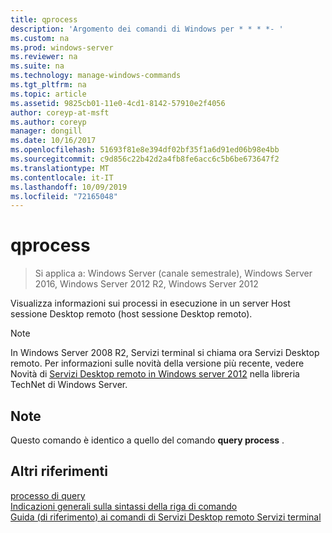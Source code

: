 ```yaml
---
title: qprocess
description: 'Argomento dei comandi di Windows per * * * *- '
ms.custom: na
ms.prod: windows-server
ms.reviewer: na
ms.suite: na
ms.technology: manage-windows-commands
ms.tgt_pltfrm: na
ms.topic: article
ms.assetid: 9825cb01-11e0-4cd1-8142-57910e2f4056
author: coreyp-at-msft
ms.author: coreyp
manager: dongill
ms.date: 10/16/2017
ms.openlocfilehash: 51693f81e8e394df02bf35f1a6d91ed06b98e4bb
ms.sourcegitcommit: c9d856c22b42d2a4fb8fe6acc6c5b6be673647f2
ms.translationtype: MT
ms.contentlocale: it-IT
ms.lasthandoff: 10/09/2019
ms.locfileid: "72165048"
---
```

# <a name="qprocess"></a>qprocess

>Si applica a: Windows Server (canale semestrale), Windows Server 2016, Windows Server 2012 R2, Windows Server 2012

Visualizza informazioni sui processi in esecuzione in un server Host sessione Desktop remoto (host sessione Desktop remoto).

> [!NOTE]
> In Windows Server 2008 R2, Servizi terminal si chiama ora Servizi Desktop remoto. Per informazioni sulle novità della versione più recente, vedere Novità di [Servizi Desktop remoto in Windows server 2012](https://technet.microsoft.com/library/hh831527) nella libreria TechNet di Windows Server.

## <a name="remarks"></a>Note
Questo comando è identico a quello del comando **query process** .

## <a name="additional-references"></a>Altri riferimenti
[processo di query](query-process.md)  
[Indicazioni generali sulla sintassi della riga di comando](command-line-syntax-key.md)  
[Guida &#40;di riferimento&#41; ai comandi di Servizi Desktop remoto Servizi terminal](remote-desktop-services-terminal-services-command-reference.md)  
